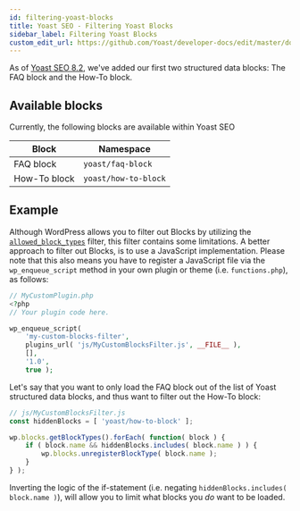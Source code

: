 ```yaml
---
id: filtering-yoast-blocks
title: Yoast SEO - Filtering Yoast Blocks
sidebar_label: Filtering Yoast Blocks
custom_edit_url: https://github.com/Yoast/developer-docs/edit/master/docs/customization/yoast-seo/filtering-yoast-blocks
---
```

As of [Yoast SEO 8.2](https://yoast.com/yoast-seo-8-2/), we've added our first two structured data blocks: The FAQ block and the How-To block.

## Available blocks

Currently, the following blocks are available within Yoast SEO

| Block | Namespace |
| ----- | --------- |
| FAQ block| `yoast/faq-block` |
| How-To block| `yoast/how-to-block` |

## Example
Although WordPress allows you to filter out Blocks by utilizing the [`allowed_block_types`](https://developer.wordpress.org/reference/hooks/allowed_block_types/) filter, this filter contains some limitations.
A better approach to filter out Blocks, is to use a JavaScript implementation. Please note that this also means you have to register a JavaScript file via the `wp_enqueue_script` method in your own plugin or theme (i.e. `functions.php`), as follows:

```php
// MyCustomPlugin.php
<?php
// Your plugin code here.

wp_enqueue_script( 
	'my-custom-blocks-filter', 
	plugins_url( 'js/MyCustomBlocksFilter.js', __FILE__ ), 
	[], 
	'1.0', 
	true );
```

Let's say that you want to only load the FAQ block out of the list of Yoast structured data blocks, and thus want to filter out the How-To block:

```js
// js/MyCustomBlocksFilter.js
const hiddenBlocks = [ 'yoast/how-to-block' ];

wp.blocks.getBlockTypes().forEach( function( block ) {
	if ( block.name && hiddenBlocks.includes( block.name ) ) {
		wp.blocks.unregisterBlockType( block.name );
	}
} );
```

Inverting the logic of the if-statement (i.e. negating `hiddenBlocks.includes( block.name )`), will allow you to limit what blocks you _do_ want to be loaded.
